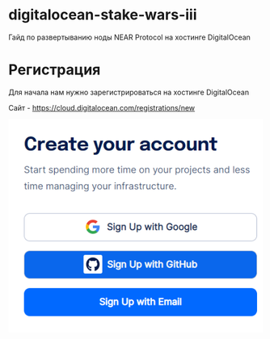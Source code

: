 # digitalocean-stake-wars-iii
Гайд по развертыванию ноды NEAR Protocol на хостинге DigitalOcean

Регистрация
========================
Для начала нам нужно зарегистрироваться на хостинге DigitalOcean

Сайт - https://cloud.digitalocean.com/registrations/new

![Регистрация](DO_signup.png)
